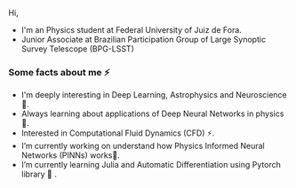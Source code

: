 Hi,

 - I'm an Physics student at Federal University of Juiz de Fora.  
 - Junior Associate at Brazilian Participation Group of Large Synoptic Survey Telescope (BPG-LSST)

###  Some facts about me ⚡ 
- I'm deeply interesting in Deep Learning, Astrophysics and Neuroscience 🔭.
- Always learning about applications of Deep Neural Networks in physics 🧐.
- Interested in Computational Fluid Dynamics (CFD) ⚡.
- I’m currently working on understand how Physics Informed Neural Networks (PINNs) works🔭.
- I’m currently learning Julia and Automatic Differentiation using Pytorch library 🌱 .
